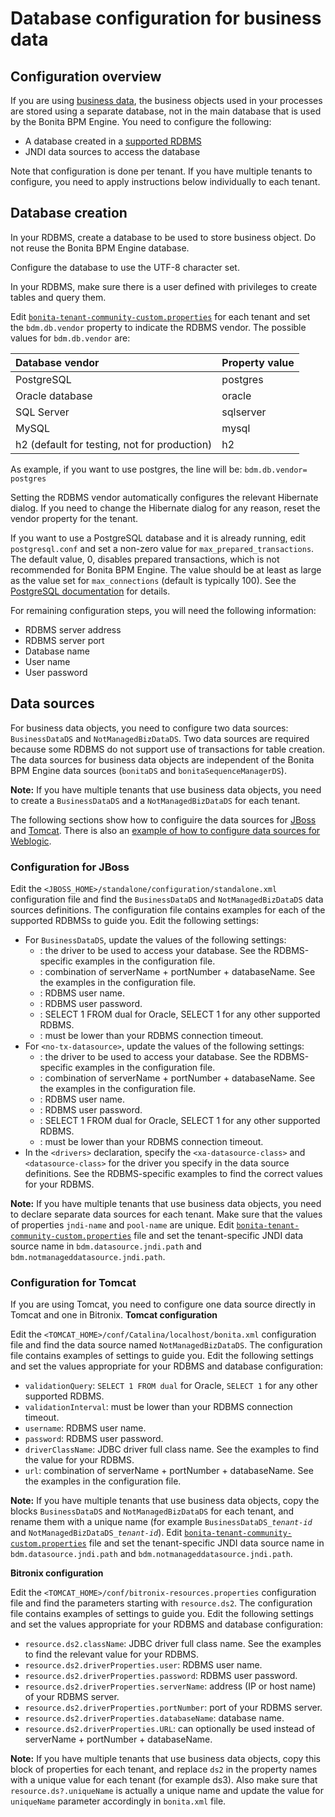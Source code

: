 # Database configuration for business data

## Configuration overview

If you are using [business data](define-and-deploy-the-bdm.md), the business objects used in your processes are stored using a separate database, not in the main database that is used by the Bonita BPM Engine. 
You need to configure the following:

* A database created in a [supported RDBMS](https://customer.bonitasoft.com/support-policies)
* JNDI data sources to access the database

Note that configuration is done per tenant. If you have multiple tenants to configure, you need to apply instructions below individually to each tenant.

## Database creation

In your RDBMS, create a database to be used to store business object. Do not reuse the Bonita BPM Engine database.

Configure the database to use the UTF-8 character set.

In your RDBMS, make sure there is a user defined with privileges to create tables and query them.

Edit [`bonita-tenant-community-custom.properties`](BonitaBPM_platform_setup.md) for each tenant and set the `bdm.db.vendor` property to indicate the RDBMS vendor.
The possible values for `bdm.db.vendor` are:

<div class="row"><div class="col-md-6 col-md-offset-1">

| Database vendor | Property value |
| :- | :- |
| PostgreSQL | postgres |
| Oracle database | oracle |
| SQL Server | sqlserver |
| MySQL | mysql |
| h2 (default for testing, not for production) | h2 |

</div></div>

As example, if you want to use postgres, the line will be:
`bdm.db.vendor= postgres`

Setting the RDBMS vendor automatically configures the relevant Hibernate dialog. 
If you need to change the Hibernate dialog for any reason, reset the vendor property for the tenant.

If you want to use a PostgreSQL database and it is already running, edit `postgresql.conf` and set a non-zero value for `max_prepared_transactions`. 
The default value, 0, disables prepared transactions, which is not recommended for Bonita BPM Engine. 
The value should be at least as large as the value set for `max_connections` (default is typically 100). 
See the [PostgreSQL documentation](http://www.postgresql.org/docs/9.3/static/runtime-config-resource.html#GUC-MAX-PREPARED-TRANSACTIONS) for details.

For remaining configuration steps, you will need the following information:

* RDBMS server address
* RDBMS server port
* Database name
* User name
* User password

## Data sources

For business data objects, you need to configure two data sources: `BusinessDataDS` and `NotManagedBizDataDS`. Two data sources are required because some RDBMS do not support use of transactions for table creation.
The data sources for business data objects are independent of the Bonita BPM Engine data sources (`bonitaDS` and `bonitaSequenceManagerDS`).

**Note:**
If you have multiple tenants that use business data objects, you need to create a `BusinessDataDS` and a `NotManagedBizDataDS` for each tenant.

The following sections show how to configuire the data sources for [JBoss](#ds_jboss) and [Tomcat](#ds_tomcat). 
There is also an [example of how to configure data sources for Weblogic](red-hat-oracle-jvm-weblogic-oracle.md).

<a id="db_jboss"/>

### Configuration for JBoss

Edit the `<JBOSS_HOME>/standalone/configuration/standalone.xml` configuration file and find the `BusinessDataDS` and `NotManagedBizDataDS` data sources definitions. 
The configuration file contains examples for each of the supported RDBMSs to guide you. Edit the following settings:

* For `BusinessDataDS`, update the values of the following settings:
  * <driver>: the driver to be used to access your database. See the RDBMS-specific examples in the configuration file.
  * <xa-datasource-property name="URL">: combination of serverName + portNumber + databaseName. See the examples in the configuration file.
  * <xa-datasource-property name="User">: RDBMS user name.
  * <xa-datasource-property name="Password">: RDBMS user password.
  * <check-valid-connection-sql>: SELECT 1 FROM dual for Oracle, SELECT 1 for any other supported RDBMS.
  * <background-validation-millis>: must be lower than your RDBMS connection timeout.
* For `<no-tx-datasource>`, update the values of the following settings:
  * <driver>: the driver to be used to access your database. See the RDBMS-specific examples in the configuration file.
  * <connection-url>: combination of serverName + portNumber + databaseName. See the examples in the configuration file.
  * <user-name>: RDBMS user name.
  * <password>: RDBMS user password.
  * <check-valid-connection-sql>: SELECT 1 FROM dual for Oracle, SELECT 1 for any other supported RDBMS.
  * <background-validation-millis>: must be lower than your RDBMS connection timeout.
* In the `<drivers>` declaration, specify the `<xa-datasource-class>` and `<datasource-class>` for the driver you specify in the data source definitions. 
See the RDBMS-specific examples to find the correct values for your RDBMS.

**Note:** If you have multiple tenants that use business data objects, you need to declare separate data sources for each tenant. Make sure that the values of properties `jndi-name` and `pool-name` are unique. 
Edit [`bonita-tenant-community-custom.properties`](BonitaBPM_platform_setup.md) file and set the tenant-specific JNDI data source name in `bdm.datasource.jndi.path` and `bdm.notmanageddatasource.jndi.path`.

<a id="db_tomcat"/>

### Configuration for Tomcat

If you are using Tomcat, you need to configure one data source directly in Tomcat and one in Bitronix.
**Tomcat configuration**

Edit the `<TOMCAT_HOME>/conf/Catalina/localhost/bonita.xml` configuration file and find the data source named `NotManagedBizDataDS`. The configuration file contains examples of settings to guide you. Edit the following settings and set the values appropriate for your RDBMS and database configuration:

* `validationQuery`: `SELECT 1 FROM dual` for Oracle, `SELECT 1` for any other supported RDBMS.
* `validationInterval`: must be lower than your RDBMS connection timeout.
* `username`: RDBMS user name.
* `password`: RDBMS user password.
* `driverClassName`: JDBC driver full class name. See the examples to find the value for your RDBMS.
* `url`: combination of serverName + portNumber + databaseName. See the examples in the configuration file.

**Note:**
If you have multiple tenants that use business data objects, copy the blocks `BusinessDataDS` and `NotManagedBizDataDS` for each tenant, and rename them with a unique name (for example `BusinessDataDS_`_`tenant-id`_ and `NotManagedBizDataDS_`_`tenant-id`_). 
Edit [`bonita-tenant-community-custom.properties`](BonitaBPM_platform_setup.md) file and set the tenant-specific JNDI data source name in `bdm.datasource.jndi.path` and `bdm.notmanageddatasource.jndi.path`.

**Bitronix configuration**

Edit the `<TOMCAT_HOME>/conf/bitronix-resources.properties` configuration file and find the parameters starting with `resource.ds2`. The configuration file contains examples of settings to guide you. Edit the following settings and set the values appropriate for your RDBMS and database configuration:

* `resource.ds2.className`: JDBC driver full class name. See the examples to find the relevant value for your RDBMS.
* `resource.ds2.driverProperties.user`: RDBMS user name.
* `resource.ds2.driverProperties.password`: RDBMS user password.
* `resource.ds2.driverProperties.serverName`: address (IP or host name) of your RDBMS server.
* `resource.ds2.driverProperties.portNumber`: port of your RDBMS server.
* `resource.ds2.driverProperties.databaseName`: database name.
* `resource.ds2.driverProperties.URL`: can optionally be used instead of serverName + portNumber + databaseName.

**Note:**
If you have multiple tenants that use business data objects, copy this block of properties for each tenant, and replace `ds2` in the property names with a unique value for each tenant (for example ds3). 
Also make sure that `resource.ds?.uniqueName` is actually a unique name and update the value for `uniqueName` parameter accordingly in `bonita.xml` file.
